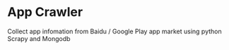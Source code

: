 # App Crawler

Collect app infomation from Baidu / Google Play app market using python Scrapy and Mongodb